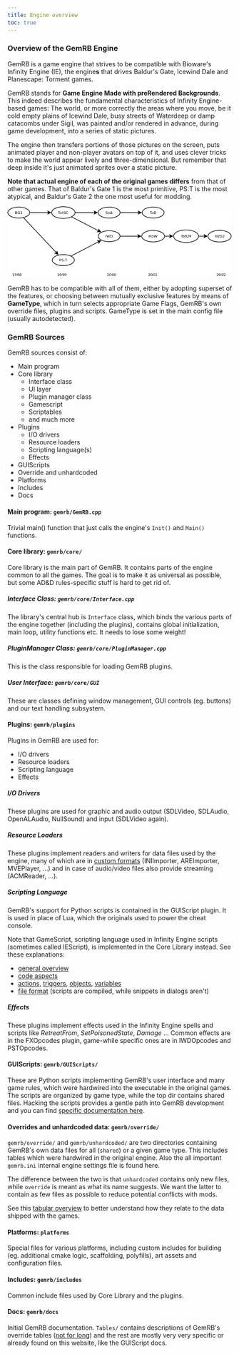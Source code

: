 ```yaml
---
title: Engine overview
toc: true
---
```


### Overview of the GemRB Engine

GemRB is a game engine that strives to be compatible with Bioware's
Infinity Engine (IE), the engine**s** that drives Baldur's Gate, Icewind Dale
and Planescape: Torment games.

GemRB stands for **Game Engine Made with preRendered Backgrounds**. This
indeed describes the fundamental characteristics of Infinity
Engine-based games: The world, or more correctly the areas where you
move, be it cold empty plains of Icewind Dale, busy streets of Waterdeep
or damp catacombs under Sigil, was painted and/or rendered in advance,
during game development, into a series of static pictures.

The engine then transfers portions of those pictures on the screen, puts
animated player and non-player avatars on top of it, and uses clever
tricks to make the world appear lively and three-dimensional. But
remember that deep inside it's just animated sprites over a static
picture.

**Note that actual engine of each of the original games differs** from that
of other games. That of Baldur's Gate 1 is the most primitive, PS:T is
the most atypical, and Baldur's Gate 2 the one most useful for modding.

![Simplified Infinity Engine Ancestry](/assets/img/ie_chronology.png)

GemRB has to be compatible with all of them, either by adopting superset
of the features, or choosing between mutually exclusive features by
means of **GameType**, which in turn selects appropriate Game Flags,
GemRB's own override files, plugins and scripts. GameType is set in the
main config file (usually autodetected).

### GemRB Sources

GemRB sources consist of:

  - Main program
  - Core library
      - Interface class
      - UI layer
      - Plugin manager class
      - Gamescript
      - Scriptables
      - and much more
  - Plugins
      - I/O drivers
      - Resource loaders
      - Scripting language(s)
      - Effects
  - GUIScripts
  - Override and unhardcoded
  - Platforms
  - Includes
  - Docs

#### Main program: `gemrb/GemRB.cpp`

Trivial main() function that just calls the engine's `Init()` and `Main()`
functions.

#### Core library: `gemrb/core/`

Core library is the main part of GemRB. It contains parts of the engine
common to all the games. The goal is to make it as universal as
possible, but some AD\&D rules-specific stuff is hard to get rid of.

##### Interface Class: `gemrb/core/Interface.cpp`

The library's central hub is `Interface` class, which binds the various
parts of the engine together (including the plugins), contains global
initialization, main loop, utility functions etc. It needs to lose some
weight!

##### PluginManager Class: `gemrb/core/PluginManager.cpp`

This is the class responsible for loading GemRB plugins.

##### User Interface: `gemrb/core/GUI`

These are classes defining window management, GUI controls (eg. buttons)
and our text handling subsystem.

#### Plugins: `gemrb/plugins`

Plugins in GemRB are used for:

  - I/O drivers
  - Resource loaders
  - Scripting language
  - Effects

##### I/O Drivers

These plugins are used for graphic and audio output (SDLVideo, SDLAudio,
OpenALAudio, NullSound) and input (SDLVideo again).

##### Resource Loaders

These plugins implement readers and writers for data files used by the
engine, many of which are in [custom formats](https://gibberlings3.github.io/iesdp/file_formats/index.htm)
(INIImporter, AREImporter, MVEPlayer, ...) and in case of
audio/video files also provide streaming (ACMReader, ...).

##### Scripting Language

GemRB's support for Python scripts is contained in the GUIScript plugin.
It is used in place of Lua, which the originals used to power the cheat
console.

Note that GameScript, scripting language used in Infinity Engine scripts
(sometimes called IEScript), is implemented in the Core Library instead.
See these explanations:
- [general overview](https://www.pocketplane.net/tutorials/simscript.html)
- [code aspects](https://github.com/gemrb/gemrb/blob/69c980aeb3566735d8c8c381781481ba15ca5062/gemrb/core/GameScript/GameScript.cpp#L21)
- [actions](https://gibberlings3.github.io/iesdp/scripting/actions/index.htm),
[triggers](https://gibberlings3.github.io/iesdp/scripting/triggers/index.htm),
[objects](https://gibberlings3.github.io/iesdp/files/ids/bgee/object.htm),
[variables](https://gibberlings3.github.io/iesdp/appendices/variables.htm)
- [file format](https://gibberlings3.github.io/iesdp/file_formats/ie_formats/bcs.htm) (scripts are compiled, while snippets in dialogs aren't)

##### Effects

These plugins implement effects used in the Infinity Engine spells and
scripts like *RetreatFrom*, *SetPoisonedState*, *Damage* ... Common
effects are in the FXOpcodes plugin, game-while specific ones are in
IWDOpcodes and PSTOpcodes.

#### GUIScripts: `gemrb/GUIScripts/`

These are Python scripts implementing GemRB's user interface and many
game rules, which were hardwired into the executable in the original
games. The scripts are organized by game type, while the top dir contains
shared files. Hacking the scripts provides a gentle path into GemRB
development and you can find [specific documentation here](GUIScript/Index.md).

#### Overrides and unhardcoded data: `gemrb/override/`

`gemrb/override/` and `gemrb/unhardcoded/` are two directories
containing GemRB's own data files for all (`shared`) or a given game
type. This includes tables which were hardwired in the original
engine. Also the all important `gemrb.ini` internal engine settings
file is found here.

The difference between the two is that `unhardcoded` contains only
new files, while `override` is meant as what its name suggests. We
want the latter to contain as few files as possible to reduce
potential conflicts with mods.

See this [tabular overview](Modding.md#notes-to-modders) to better
understand how they relate to the data shipped with the games.

#### Platforms: `platforms`

Special files for various platforms, including custom includes for
building (eg. additional cmake logic, scaffolding, polyfills),
art assets and configuration files.

#### Includes: `gemrb/includes`

Common include files used by Core Library and the plugins.

#### Docs: `gemrb/docs`

Initial GemRB documentation. `Tables/` contains descriptions of
GemRB's override tables ([not for long](https://github.com/gemrb/gemrb/issues/685))
and the rest are mostly very very specific or already found
on this website, like the GUIScript docs.
